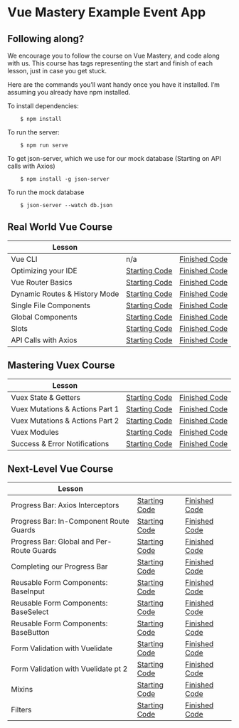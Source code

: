 # Vue Mastery Example Event App

## Following along?

We encourage you to follow the course on Vue Mastery, and code along with us. This course has tags representing the start and finish of each lesson, just in case you get stuck.

Here are the commands you’ll want handy once you have it installed. I’m assuming you already have npm installed.

To install dependencies:

```
    $ npm install
```

To run the server:

```
    $ npm run serve
```

To get json-server, which we use for our mock database (Starting on API calls with Axios)

```
    $ npm install -g json-server
```

To run the mock database

```
    $ json-server --watch db.json
```

## Real World Vue Course

| Lesson                        |                                                                                                        |                                                                                                         |
| ----------------------------- | ------------------------------------------------------------------------------------------------------ | ------------------------------------------------------------------------------------------------------- |
| Vue CLI                       | n/a                                                                                                    | [Finished Code](https://github.com/Code-Pop/real-world-vue/releases/tag/lesson2-cli-finish)             |
| Optimizing your IDE           | [Starting Code](https://github.com/Code-Pop/real-world-vue/releases/tag/lesson3-editor-start)          | [Finished Code](https://github.com/Code-Pop/real-world-vue/releases/tag/lesson3-editor-finish)          |
| Vue Router Basics             | [Starting Code](https://github.com/Code-Pop/real-world-vue/releases/tag/lesson4-routing-start)         | [Finished Code](https://github.com/Code-Pop/real-world-vue/releases/tag/lesson4-routing-finish)         |
| Dynamic Routes & History Mode | [Starting Code](https://github.com/Code-Pop/real-world-vue/releases/tag/lesson5-dynamic-routing-start) | [Finished Code](https://github.com/Code-Pop/real-world-vue/releases/tag/lesson5-dynamic-routing-finish) |
| Single File Components        | [Starting Code](https://github.com/Code-Pop/real-world-vue/releases/tag/lesson6-sfc-start)             | [Finished Code](https://github.com/Code-Pop/real-world-vue/releases/tag/lesson6-sfc-finish)             |
| Global Components             | [Starting Code](https://github.com/Code-Pop/real-world-vue/releases/tag/lesson7-global-start)          | [Finished Code](https://github.com/Code-Pop/real-world-vue/releases/tag/lesson7-global-finish)          |
| Slots                         | [Starting Code](https://github.com/Code-Pop/real-world-vue/releases/tag/lesson8-slots-start)           | [Finished Code](https://github.com/Code-Pop/real-world-vue/releases/tag/lesson8-slots-finish)           |
| API Calls with Axios          | [Starting Code](https://github.com/Code-Pop/real-world-vue/releases/tag/lesson9-axios-start)           | [Finished Code](https://github.com/Code-Pop/real-world-vue/releases/tag/lesson9-axios-finish)           |

## Mastering Vuex Course

| Lesson                          |                                                                                                              |                                                                                                               |
| ------------------------------- | ------------------------------------------------------------------------------------------------------------ | ------------------------------------------------------------------------------------------------------------- |
| Vuex State & Getters            | [Starting Code](https://github.com/Code-Pop/real-world-vue/releases/tag/lesson11-vuex-start)                 | [Finished Code](https://github.com/Code-Pop/real-world-vue/releases/tag/lesson11-vuex-finish)                 |
| Vuex Mutations & Actions Part 1 | [Starting Code](https://github.com/Code-Pop/real-world-vue/releases/tag/lesson12-mutations%26actions1-start) | [Finished Code](https://github.com/Code-Pop/real-world-vue/releases/tag/lesson12-mutations%26actions1-finish) |
| Vuex Mutations & Actions Part 2 | [Starting Code](https://github.com/Code-Pop/real-world-vue/releases/tag/lesson13-mutations%26actions2-start) | [Finished Code](https://github.com/Code-Pop/real-world-vue/releases/tag/lesson13-mutations%26actions2-finish) |
| Vuex Modules                    | [Starting Code](https://github.com/Code-Pop/real-world-vue/releases/tag/lesson14-modules-start)              | [Finished Code](https://github.com/Code-Pop/real-world-vue/releases/tag/lesson14-modules-finish)              |
| Success & Error Notifications   | [Starting Code](https://github.com/Code-Pop/real-world-vue/releases/tag/lesson15-notifications-start)        | [Finished Code](https://github.com/Code-Pop/real-world-vue/releases/tag/lesson15-notifications-finish)        |

## Next-Level Vue Course

| Lesson                                    |                                                                                                    |                                                                                                                      |
| ----------------------------------------- | -------------------------------------------------------------------------------------------------- | -------------------------------------------------------------------------------------------------------------------- |
| Progress Bar: Axios Interceptors          | [Starting Code](https://github.com/Code-Pop/real-world-vue/releases/tag/progress-bar-start)        | [Finished Code](https://github.com/Code-Pop/real-world-vue/releases/tag/progress-bar-axios-interceptors-finish)      |
| Progress Bar: In-Component Route Guards   | [Starting Code](https://github.com/Code-Pop/real-world-vue/releases/tag/progress-bar-start)        | [Finished Code](https://github.com/Code-Pop/real-world-vue/releases/tag/progressbar-in-component-route-guard-finish) |
| Progress Bar: Global and Per-Route Guards | [Starting Code](https://github.com/Code-Pop/real-world-vue/releases/tag/progress-bar-start)        | [Finished Code](https://github.com/Code-Pop/real-world-vue/releases/tag/progress-bar-global-guard)                   |
| Completing our Progress Bar               | [Starting Code](https://github.com/Code-Pop/real-world-vue/releases/tag/progress-bar-global-guard) | [Finished Code](https://github.com/Code-Pop/real-world-vue/releases/tag/progress-bar-finished)                       |
| Reusable Form Components: BaseInput       | [Starting Code](https://github.com/Code-Pop/real-world-vue/releases/tag/error-handling-finish)     | [Finished Code](https://github.com/Code-Pop/real-world-vue/releases/tag/BaseInput-finish)                            |
| Reusable Form Components: BaseSelect      | [Starting Code](https://github.com/Code-Pop/real-world-vue/releases/tag/BaseInput-finish)          | [Finished Code](https://github.com/Code-Pop/real-world-vue/releases/tag/baseSelect-finish)                           |
| Reusable Form Components: BaseButton      | [Starting Code](https://github.com/Code-Pop/real-world-vue/releases/tag/baseSelect-finish)         | [Finished Code](https://github.com/Code-Pop/real-world-vue/releases/tag/baseButton-finish)                           |
| Form Validation with Vuelidate            | [Starting Code](https://github.com/Code-Pop/real-world-vue/releases/tag/baseButton-finish)         | [Finished Code](https://github.com/Code-Pop/real-world-vue/releases/tag/form_validation1_finish)                     |
| Form Validation with Vuelidate pt 2       | [Starting Code](https://github.com/Code-Pop/real-world-vue/releases/tag/form_validation1_finish)   | [Finished Code](https://github.com/Code-Pop/real-world-vue/releases/tag/vuelidateP2-finish)                          |
| Mixins                                    | [Starting Code](https://github.com/Code-Pop/real-world-vue/releases/tag/vuelidateP2-finish)        | [Finished Code](https://github.com/Code-Pop/real-world-vue/releases/tag/mixins_finish)                               |
| Filters                                   | [Starting Code](https://github.com/Code-Pop/real-world-vue/releases/tag/mixins_finish)             | [Finished Code](https://github.com/Code-Pop/real-world-vue/releases/tag/filters_finish)                              |
